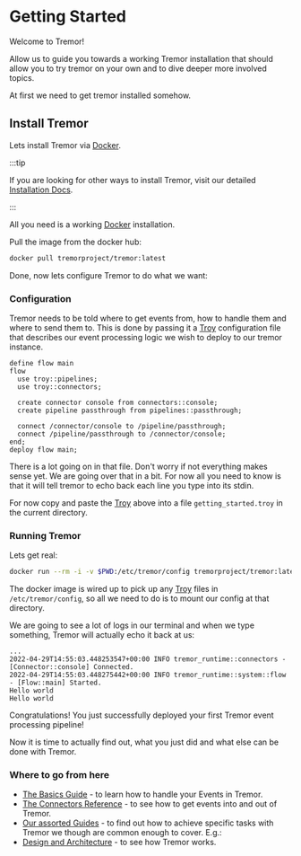# Getting Started

Welcome to Tremor!

Allow us to guide you towards a working Tremor installation that should allow you to try tremor on your own and to dive deeper more involved topics.

At first we need to get tremor installed somehow.

## Install Tremor

Lets install Tremor via [Docker](https://www.docker.com). 

:::tip

If you are looking for other ways to install Tremor, visit our detailed [Installation Docs](install).

:::

All you need is a working [Docker](https://www.docker.com) installation.

Pull the image from the docker hub:

```bash
docker pull tremorproject/tremor:latest
```

Done, now lets configure Tremor to do what we want:

### Configuration

Tremor needs to be told where to get events from, how to handle them and where to send them to.
This is done by passing it a [Troy](../language/troy) configuration file that describes our event processing logic we wish to deploy to our tremor instance.

```troy
define flow main
flow
  use troy::pipelines;
  use troy::connectors;

  create connector console from connectors::console;
  create pipeline passthrough from pipelines::passthrough;

  connect /connector/console to /pipeline/passthrough;
  connect /pipeline/passthrough to /connector/console;
end;
deploy flow main;
```

There is a lot going on in that file. Don't worry if not everything makes sense yet.
We are going over that in a bit. For now all you need to know is that it will tell tremor to echo back each line you type into its stdin.

For now copy and paste the [Troy](../language/troy) above into a file `getting_started.troy` in the current directory.

### Running Tremor

Lets get real:

```bash
docker run --rm -i -v $PWD:/etc/tremor/config tremorproject/tremor:latest
```

The docker image is wired up to pick up any [Troy](../language/troy) files in `/etc/tremor/config`,
so all we need to do is to mount our config at that directory.

We are going to see a lot of logs in our terminal and when we type something, Tremor will actually echo it back at us:

```
...
2022-04-29T14:55:03.448253547+00:00 INFO tremor_runtime::connectors - [Connector::console] Connected.
2022-04-29T14:55:03.448275442+00:00 INFO tremor_runtime::system::flow - [Flow::main] Started.
Hello world
Hello world
```

Congratulations! You just successfully deployed your first Tremor event processing pipeline!

Now it is time to actually find out, what you just did and what else can be done with Tremor.

### Where to go from here

* [The Basics Guide](../guides/basics) - to learn how to handle your Events in Tremor.
* [The Connectors Reference](../reference/connectors) - to see how to get events into and out of Tremor.
* [Our assorted Guides](../guides/index.md) - to find out how to achieve specific tasks with Tremor we though are common enough to cover. E.g.:
* [Design and Architecture](../concepts/design) - to see how Tremor works.

